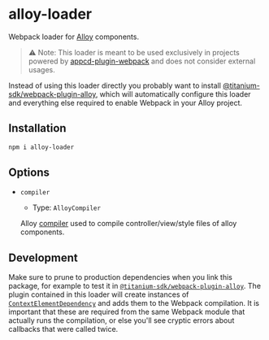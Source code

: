 # alloy-loader

Webpack loader for [Alloy](https://github.com/appcelerator/alloy) components.

> ⚠️ Note: This loader is meant to be used exclusively in projects powered by [appcd-plugin-webpack](https://github.com/appcelerator/appcd-plugin-webpack) and does not consider external usages.

Instead of using this loader directly you probably want to install [@titanium-sdk/webpack-plugin-alloy](https://github.com/appcelerator/webpack-plugin-alloy#readme), which will automatically configure this loader and everything else required to enable Webpack in your Alloy project.

## Installation

```sh
npm i alloy-loader
```

## Options

- `compiler`
  - Type: `AlloyCompiler`

  Alloy [compiler](https://github.com/appcelerator/alloy-devkit/tree/master/packages/alloy-compiler#readme) used to compile controller/view/style files of alloy components.

## Development

Make sure to prune to production dependencies when you link this package, for example to test it in [`@titanium-sdk/webpack-plugin-alloy`](https://github.com/appcelerator/webpack-plugin-alloy). The plugin contained in this loader will create instances of [`ContextElementDependency`](https://github.com/webpack/webpack/blob/master/lib/dependencies/ContextElementDependency.js) and adds them to the Webpack compilation. It is important that these are required from the same Webpack module that actually runs the compilation, or else you'll see cryptic errors about callbacks that were called twice.
